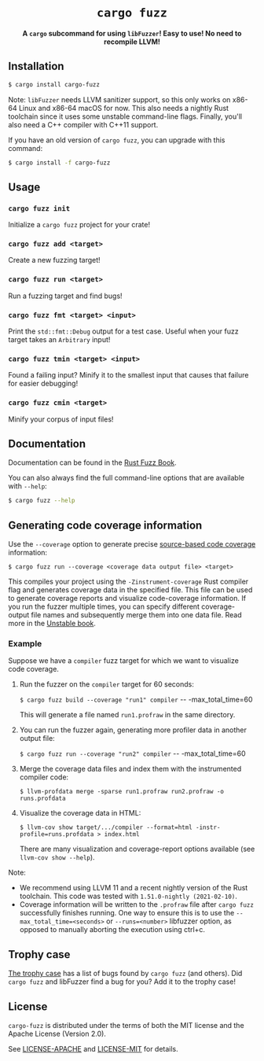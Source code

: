 <div align="center">
  <h1><code>cargo fuzz</code></h1>

  <p><b>A <code>cargo</code> subcommand for using <code>libFuzzer</code>! Easy to use! No need to recompile LLVM!</b></p>
</div>

## Installation

```sh
$ cargo install cargo-fuzz
```

Note: `libFuzzer` needs LLVM sanitizer support, so this only works on x86-64
Linux and x86-64 macOS for now. This also needs a nightly Rust toolchain since
it uses some unstable command-line flags. Finally, you'll also need a C++
compiler with C++11 support.

If you have an old version of `cargo fuzz`, you can upgrade with this command:

```sh
$ cargo install -f cargo-fuzz
```

## Usage

### `cargo fuzz init`

Initialize a `cargo fuzz` project for your crate!

### `cargo fuzz add <target>`

Create a new fuzzing target!

### `cargo fuzz run <target>`

Run a fuzzing target and find bugs!

### `cargo fuzz fmt <target> <input>`

Print the `std::fmt::Debug` output for a test case. Useful when your fuzz target
takes an `Arbitrary` input!

### `cargo fuzz tmin <target> <input>`

Found a failing input? Minify it to the smallest input that causes that failure
for easier debugging!

### `cargo fuzz cmin <target>`

Minify your corpus of input files!

## Documentation

Documentation can be found in the [Rust Fuzz
Book](https://rust-fuzz.github.io/book/cargo-fuzz.html).

You can also always find the full command-line options that are available with
`--help`:

```sh
$ cargo fuzz --help
```

## Generating code coverage information

Use the `--coverage` option to generate precise
[source-based code coverage](https://blog.rust-lang.org/inside-rust/2020/11/12/source-based-code-coverage.html)
information:
```
$ cargo fuzz run --coverage <coverage data output file> <target>
```
This compiles your project using the `-Zinstrument-coverage` Rust compiler flag and generates coverage data in the
specified file. This file can be used to generate coverage reports and visualize code-coverage information.
If you run the fuzzer multiple times, you can specify different coverage-output file names and subsequently merge them
into one data file.
Read more in the [Unstable book](https://doc.rust-lang.org/beta/unstable-book/compiler-flags/source-based-code-coverage.html#installing-llvm-coverage-tools).

### Example

Suppose we have a `compiler` fuzz target for which we want to visualize code coverage.

1. Run the fuzzer on the `compiler` target for 60 seconds:
   
   `$ cargo fuzz build --coverage "run1" compiler` -- -max_total_time=60
   
   This will generate a file named `run1.profraw` in the same directory.

2. You can run the fuzzer again, generating more profiler data in another output file:

   `$ cargo fuzz run --coverage "run2" compiler` -- -max_total_time=60

3. Merge the coverage data files and index them with the instrumented compiler code: 
  
   `$ llvm-profdata merge -sparse run1.profraw run2.profraw -o runs.profdata`

4. Visualize the coverage data in HTML:

   `$ llvm-cov show target/.../compiler --format=html -instr-profile=runs.profdata > index.html`
   
   There are many visualization and coverage-report options available (see `llvm-cov show --help`).

Note:
- We recommend using LLVM 11 and a recent nightly version of the Rust toolchain. 
  This code was tested with `1.51.0-nightly (2021-02-10)`.
- Coverage information will be written to the `.profraw` file after `cargo fuzz` successfully finishes running.
  One way to ensure this is to use the `--max_total_time=<seconds>` or `--runs=<number>` libfuzzer option,
  as opposed to manually aborting the execution using ctrl+c.

## Trophy case

[The trophy case](https://github.com/rust-fuzz/trophy-case) has a list of bugs
found by `cargo fuzz` (and others). Did `cargo fuzz` and libFuzzer find a bug
for you? Add it to the trophy case!

## License

`cargo-fuzz` is distributed under the terms of both the MIT license and the
Apache License (Version 2.0).

See [LICENSE-APACHE](./LICENSE-APACHE) and [LICENSE-MIT](./LICENSE-MIT) for
details.
